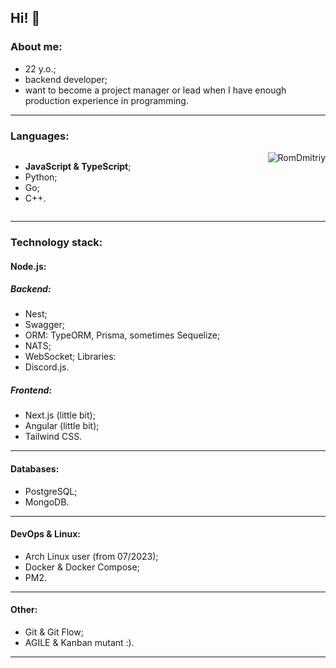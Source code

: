 Hi! 👋
---
### About me:
- 22 y.o.;
- backend developer;
- want to become a project manager or lead when I have enough production experience in programming.
---
### Languages:
<div style='display: flex; flex-direction: row; justify-content: space-between'>
<ul style='width: 40%'>
<li><b>JavaScript & TypeScript</b>;</li>
<li>Python;</li>
<li>Go;</li>
<li>C++.</li>
</ul>
<img src="https://github-readme-stats.vercel.app/api/top-langs?username=RomDmitriy&show_icons=true&locale=en&layout=compact&theme=dracula" alt="RomDmitriy" />
</div>

---
### Technology stack:
#### Node.js:
##### Backend:
- Nest;
- Swagger;
- ORM: TypeORM, Prisma, sometimes Sequelize;
- NATS;
- WebSocket;
  Libraries:
- Discord.js.
##### Frontend:
- Next.js (little bit);
- Angular (little bit);
- Tailwind CSS.
---
#### Databases:
- PostgreSQL;
- MongoDB.
---
#### DevOps & Linux:
- Arch Linux user (from 07/2023);
- Docker & Docker Compose;
- PM2.
---
#### Other:
- Git & Git Flow;
- AGILE & Kanban mutant :).
---

